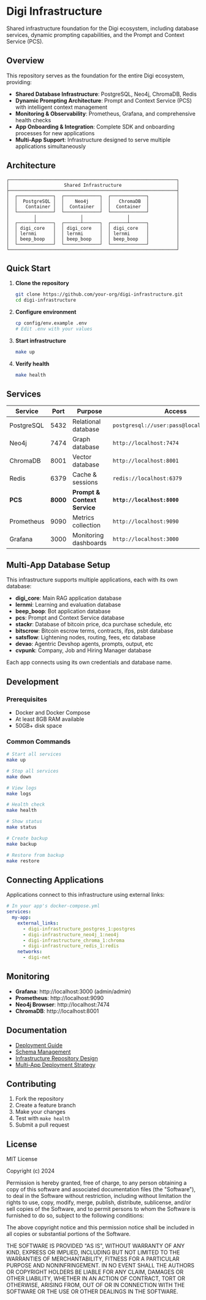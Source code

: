 # Digi Infrastructure

Shared infrastructure foundation for the Digi ecosystem, including database services, dynamic prompting capabilities, and the Prompt and Context Service (PCS).

## Overview

This repository serves as the foundation for the entire Digi ecosystem, providing:

- **Shared Database Infrastructure**: PostgreSQL, Neo4j, ChromaDB, Redis
- **Dynamic Prompting Architecture**: Prompt and Context Service (PCS) with intelligent context management
- **Monitoring & Observability**: Prometheus, Grafana, and comprehensive health checks
- **App Onboarding & Integration**: Complete SDK and onboarding processes for new applications
- **Multi-App Support**: Infrastructure designed to serve multiple applications simultaneously

## Architecture

```
┌─────────────────────────────────────────────────────────────┐
│                    Shared Infrastructure                    │
├─────────────────────────────────────────────────────────────┤
│  ┌─────────────┐  ┌─────────────┐  ┌─────────────┐          │
│  │  PostgreSQL │  │    Neo4j    │  │   ChromaDB  │          │
│  │   Container │  │  Container  │  │  Container  │          │
│  └─────────────┘  └─────────────┘  └─────────────┘          │
│         │                │                │                 │
│  ┌──────┴──────┐  ┌──────┴──────┐  ┌──────┴──────┐          │
│  │ digi_core   │  │ digi_core   │  │ digi_core   │          │
│  │ lernmi      │  │ lernmi      │  │ lernmi      │          │
│  │ beep_boop   │  │ beep_boop   │  │ beep_boop   │          │
│  └─────────────┘  └─────────────┘  └─────────────┘          │
└─────────────────────────────────────────────────────────────┘
```

## Quick Start

1. **Clone the repository**

   ```bash
   git clone https://github.com/your-org/digi-infrastructure.git
   cd digi-infrastructure
   ```

2. **Configure environment**

   ```bash
   cp config/env.example .env
   # Edit .env with your values
   ```

3. **Start infrastructure**

   ```bash
   make up
   ```

4. **Verify health**
   ```bash
   make health
   ```

## Services

| Service    | Port     | Purpose                      | Access                                     |
| ---------- | -------- | ---------------------------- | ------------------------------------------ |
| PostgreSQL | 5432     | Relational database          | `postgresql://user:pass@localhost:5432/db` |
| Neo4j      | 7474     | Graph database               | `http://localhost:7474`                    |
| ChromaDB   | 8001     | Vector database              | `http://localhost:8001`                    |
| Redis      | 6379     | Cache & sessions             | `redis://localhost:6379`                   |
| **PCS**    | **8000** | **Prompt & Context Service** | **`http://localhost:8000`**                |
| Prometheus | 9090     | Metrics collection           | `http://localhost:9090`                    |
| Grafana    | 3000     | Monitoring dashboards        | `http://localhost:3000`                    |

## Multi-App Database Setup

This infrastructure supports multiple applications, each with its own database:

- **digi_core**: Main RAG application database
- **lernmi**: Learning and evaluation database
- **beep_boop**: Bot application database
- **pcs**: Prompt and Context Service database
- **stackr**: Database of bitcoin price, dca purchase schedule, etc
- **bitscrow**: Bitcoin escrow terms, contracts, ifps, psbt database
- **satsflow**: Lightening nodes, routing, fees, etc database
- **devao**: Agentric Devshop agents, prompts, output, etc
- **cvpunk**: Company, Job and Hiring Manager database

Each app connects using its own credentials and database name.

## Development

### Prerequisites

- Docker and Docker Compose
- At least 8GB RAM available
- 50GB+ disk space

### Common Commands

```bash
# Start all services
make up

# Stop all services
make down

# View logs
make logs

# Health check
make health

# Show status
make status

# Create backup
make backup

# Restore from backup
make restore
```

## Connecting Applications

Applications connect to this infrastructure using external links:

```yaml
# In your app's docker-compose.yml
services:
  my-app:
    external_links:
      - digi-infrastructure_postgres_1:postgres
      - digi-infrastructure_neo4j_1:neo4j
      - digi-infrastructure_chroma_1:chroma
      - digi-infrastructure_redis_1:redis
    networks:
      - digi-net
```

## Monitoring

- **Grafana**: http://localhost:3000 (admin/admin)
- **Prometheus**: http://localhost:9090
- **Neo4j Browser**: http://localhost:7474
- **ChromaDB**: http://localhost:8001

## Documentation

- [Deployment Guide](docs/DEPLOYMENT.md)
- [Schema Management](docs/SCHEMA_MANAGEMENT.md)
- [Infrastructure Repository Design](docs/INFRASTRUCTURE_REPOSITORY.md)
- [Multi-App Deployment Strategy](docs/MULTI_APP_DEPLOYMENT.md)

## Contributing

1. Fork the repository
2. Create a feature branch
3. Make your changes
4. Test with `make health`
5. Submit a pull request

## License

MIT License

Copyright (c) 2024

Permission is hereby granted, free of charge, to any person obtaining a copy
of this software and associated documentation files (the "Software"), to deal
in the Software without restriction, including without limitation the rights
to use, copy, modify, merge, publish, distribute, sublicense, and/or sell
copies of the Software, and to permit persons to whom the Software is
furnished to do so, subject to the following conditions:

The above copyright notice and this permission notice shall be included in all
copies or substantial portions of the Software.

THE SOFTWARE IS PROVIDED "AS IS", WITHOUT WARRANTY OF ANY KIND, EXPRESS OR
IMPLIED, INCLUDING BUT NOT LIMITED TO THE WARRANTIES OF MERCHANTABILITY,
FITNESS FOR A PARTICULAR PURPOSE AND NONINFRINGEMENT. IN NO EVENT SHALL THE
AUTHORS OR COPYRIGHT HOLDERS BE LIABLE FOR ANY CLAIM, DAMAGES OR OTHER
LIABILITY, WHETHER IN AN ACTION OF CONTRACT, TORT OR OTHERWISE, ARISING FROM,
OUT OF OR IN CONNECTION WITH THE SOFTWARE OR THE USE OR OTHER DEALINGS IN THE
SOFTWARE.
